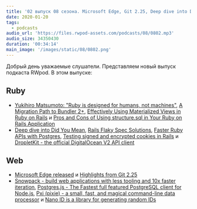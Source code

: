 ```yaml
---
title: '02 выпуск 08 сезона. Microsoft Edge, Git 2.25, Deep dive into Did You Mean, Snowpack, Pxi, Postgres.js, Nano ID и прочее'
date: 2020-01-20
tags:
  - podcasts
audio_url: 'https://files.rwpod-assets.com/podcasts/08/0802.mp3'
audio_size: 34350430
duration: '00:34:14'
main_image: '/images/static/08/0802.png'
---
```


Добрый день уважаемые слушатели. Представляем новый выпуск подкаста RWpod. В этом выпуске:

## Ruby

- [Yukihiro Matsumoto: "Ruby is designed for humans, not machines"](https://evrone.com/yukihiro-matsumoto-interview), [A Migration Path to Bundler 2+](https://eregon.me/blog/2020/01/13/a-migration-path-to-bundler2.html), [Effectively Using Materialized Views in Ruby on Rails](https://pganalyze.com/blog/materialized-views-ruby-rails) и [Pros and Cons of Using structure.sql in Your Ruby on Rails Application](https://blog.appsignal.com/2020/01/15/the-pros-and-cons-of-using-structure-sql-in-your-ruby-on-rails-application.html)
- [Deep dive into Did You Mean](https://shime.sh/deep-dive-into-did-you-mean), [Rails Flaky Spec Solutions](https://www.mayerdan.com/ruby/2020/01/14/rails-flaky-specs-solutions), [Faster Ruby APIs with Postgres](https://goiabada.blog/faster-ruby-apis-with-postgres-238c2f4a272c), [Testing signed and encrypted cookies in Rails](https://philna.sh/blog/2020/01/15/test-signed-cookies-in-rails/) и [DropletKit - the official DigitalOcean V2 API client](https://github.com/digitalocean/droplet_kit)

## Web

- [Microsoft Edge released](https://www.microsoft.com/en-us/edge) и [Highlights from Git 2.25](https://github.blog/2020-01-13-highlights-from-git-2-25/)
- [Snowpack - build web applications with less tooling and 10x faster iteration](https://www.snowpack.dev/), [Postgres.js - The Fastest full featured PostgreSQL client for Node.js](https://github.com/porsager/postgres), [Pxi (pixie) - a small, fast, and magical command-line data processor](https://github.com/Yord/pxi) и [Nano ID is a library for generating random IDs](https://zelark.github.io/nano-id-cc/)
